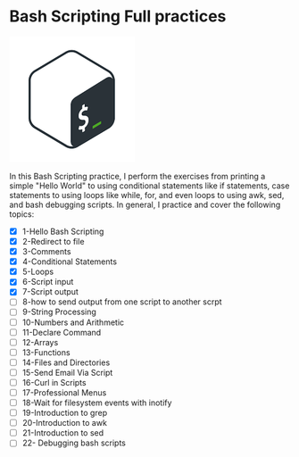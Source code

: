 
# Bash Scripting Full practices

![Bash screen](../assets/bash.png)

In this Bash Scripting practice, I perform the exercises from printing a simple "Hello World" to using conditional statements like if statements, case statements to using loops like while, for, and even loops to using awk, sed, and bash debugging scripts. In general, I practice and cover the following topics:

- [x] 1-Hello Bash Scripting
- [x] 2-Redirect to file
- [x] 3-Comments
- [x] 4-Conditional Statements
- [x] 5-Loops
- [x] 6-Script input
- [x] 7-Script output
- [ ] 8-how to send output from one script to another scrpt
- [ ] 9-String Processing
- [ ] 10-Numbers and Arithmetic
- [ ] 11-Declare Command
- [ ] 12-Arrays
- [ ] 13-Functions
- [ ] 14-Files and Directories
- [ ] 15-Send Email Via Script
- [ ] 16-Curl in Scripts
- [ ] 17-Professional Menus
- [ ] 18-Wait for filesystem events with inotify
- [ ] 19-Introduction to grep
- [ ] 20-Introduction to awk
- [ ] 21-Introduction to sed
- [ ] 22- Debugging bash scripts